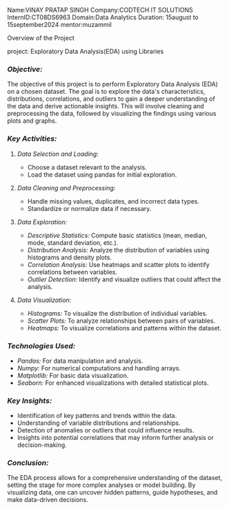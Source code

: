 Name:VINAY PRATAP SINGH
Company:CODTECH IT SOLUTIONS
InternID:CT08DS6963
Domain:Data Analytics
Duration: 15august to 15september2024
mentor:muzammil

Overview of the Project

project: Exploratory Data Analysis(EDA) using Libraries

### *Objective:*
The objective of this project is to perform Exploratory Data Analysis (EDA) on a chosen dataset. The goal is to explore the data's characteristics, distributions, correlations, and outliers to gain a deeper understanding of the data and derive actionable insights. This will involve cleaning and preprocessing the data, followed by visualizing the findings using various plots and graphs.

### *Key Activities:*
1. *Data Selection and Loading:*
   - Choose a dataset relevant to the analysis.
   - Load the dataset using pandas for initial exploration.

2. *Data Cleaning and Preprocessing:*
   - Handle missing values, duplicates, and incorrect data types.
   - Standardize or normalize data if necessary.

3. *Data Exploration:*
   - *Descriptive Statistics:* Compute basic statistics (mean, median, mode, standard deviation, etc.).
   - *Distribution Analysis:* Analyze the distribution of variables using histograms and density plots.
   - *Correlation Analysis:* Use heatmaps and scatter plots to identify correlations between variables.
   - *Outlier Detection:* Identify and visualize outliers that could affect the analysis.

4. *Data Visualization:*
   - *Histograms:* To visualize the distribution of individual variables.
   - *Scatter Plots:* To analyze relationships between pairs of variables.
   - *Heatmaps:* To visualize correlations and patterns within the dataset.

### *Technologies Used:*
- *Pandas:* For data manipulation and analysis.
- *Numpy:* For numerical computations and handling arrays.
- *Matplotlib:* For basic data visualization.
- *Seaborn:* For enhanced visualizations with detailed statistical plots.

### *Key Insights:*
- Identification of key patterns and trends within the data.
- Understanding of variable distributions and relationships.
- Detection of anomalies or outliers that could influence results.
- Insights into potential correlations that may inform further analysis or decision-making.

### *Conclusion:*
The EDA process allows for a comprehensive understanding of the dataset, setting the stage for more complex analyses or model building. By visualizing data, one can uncover hidden patterns, guide hypotheses, and make data-driven decisions.
